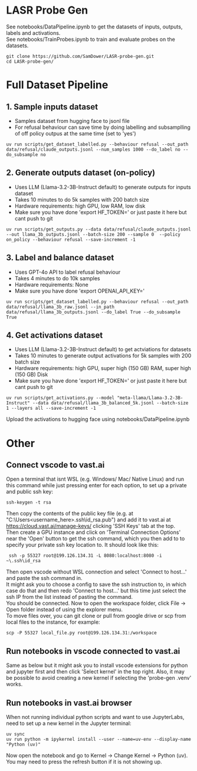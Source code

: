 # LASR Probe Gen
See notebooks/DataPipeline.ipynb to get the datasets of inputs, outputs, labels and activations. \
See notebooks/TrainProbes.ipynb to train and evaluate probes on the datasets.
```
git clone https://github.com/SamDower/LASR-probe-gen.git
cd LASR-probe-gen/
```

# Full Dataset Pipeline
## 1. Sample inputs dataset
- Samples dataset from hugging face to jsonl file
- For refusal behaviour can save time by doing labelling and subsamplling of off policy outpus at the same time (set to 'yes')

```uv run scripts/get_dataset_labelled.py --behaviour refusal --out_path data/refusal/claude_outputs.jsonl --num_samples 1000 --do_label no --do_subsample no```

## 2. Generate outputs dataset (on-policy)
- Uses LLM (Llama-3.2-3B-Instruct default) to generate outputs for inputs dataset
- Takes 10 minutes to do 5k samples with 200 batch size
- Hardware requirements: high GPU, low RAM, low disk
- Make sure you have done 'export HF_TOKEN=<key>' or just paste it here but cant push to git

```uv run scripts/get_outputs.py --data data/refusal/claude_outputs.jsonl --out llama_3b_outputs.jsonl --batch-size 200 --sample 0  --policy on_policy --behaviour refusal --save-increment -1```

## 3. Label and balance dataset
- Uses GPT-4o API to label refusal behaviour
- Takes 4 minutes to do 10k samples
- Hardware requirements: None
- Make sure you have done 'export OPENAI_API_KEY=<key>'

```uv run scripts/get_dataset_labelled.py --behaviour refusal --out_path data/refusal/llama_3b_raw.jsonl --in_path data/refusal/llama_3b_outputs.jsonl --do_label True --do_subsample True```

## 4. Get activations dataset
- Uses LLM (Llama-3.2-3B-Instruct default) to get actviations for datasets
- Takes 10 minutes to generate output activations for 5k samples with 200 batch size
- Hardware requirements: high GPU, super high (150 GB) RAM, super high (150 GB) Disk
- Make sure you have done 'export HF_TOKEN=<key>' or just paste it here but cant push to git

```uv run scripts/get_activations.py --model "meta-llama/Llama-3.2-3B-Instruct" --data data/refusal/llama_3b_balanced_5k.jsonl --batch-size 1 --layers all --save-increment -1```

Upload the activations to hugging face using notebooks/DataPipeline.ipynb

# Other
## Connect vscode to vast.ai
Open a terminal that isnt WSL (e.g. Windows/ Mac/ Native Linux) and run this command while just pressing enter for each option, to set up a private and public ssh key:
```
ssh-keygen -t rsa
```
Then copy the contents of the public key file (e.g. at "C:\Users\<username_here>\.ssh\id_rsa.pub") and add it to vast.ai at https://cloud.vast.ai/manage-keys/ clicking 'SSH Keys' tab at the top.\
Then create a GPU instance and click on 'Terminal Connection Options' near the 'Open' button to get the ssh command, which you then add to to specify your private ssh key location to. It should look like this:
```
 ssh -p 55327 root@199.126.134.31 -L 8080:localhost:8080 -i ~\.ssh\id_rsa
 ```
Then open vscode without WSL connection and select 'Connect to host...' and paste the ssh command in. \
It might ask you to choose a config to save the ssh instruction to, in which case do that and then redo 'Connect to host...' but this time just select the ssh IP from the list instead of pasting the command. \
You should be connected. Now to open the workspace folder, click File → Open folder instead of using the explorer menu. \
To move files over, you can git clone or pull from google drive or scp from local files to the instance, for example:
```
scp -P 55327 local_file.py root@199.126.134.31:/workspace
```


## Run notebooks in vscode connected to vast.ai
Same as below but it might ask you to install vscode extensions for python and jupyter first and then click 'Select kernel' in the top right. Also, it may be possible to avoid creating a new kernel if selecting the 'probe-gen .venv' works.


## Run notebooks in vast.ai browser
When not running individual python scripts and want to use JupyterLabs, need to set up a new kernel in the Jupyter terminal:
```
uv sync
uv run python -m ipykernel install --user --name=uv-env --display-name "Python (uv)"
```
Now open the notebook and go to Kernel → Change Kernel → Python (uv). You may need to press the refresh button if it is not showing up.

